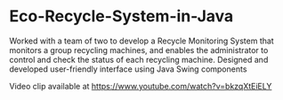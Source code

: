 # Eco-Recycle-System-in-Java
Worked with a team of two to develop a Recycle Monitoring System that monitors a group recycling machines, and enables the administrator to control and check the status of each recycling machine. Designed and developed user-friendly interface using Java Swing components 

Video clip available at https://www.youtube.com/watch?v=bkzqXtEiELY 
